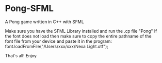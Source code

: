 # Pong-SFML
A Pong game written in C++ with SFML

Make sure you have the SFML Library installed and run the .cp file "Pong"
If the font does not load then make sure to copy the entire pathname of the font file from your device and paste it in the program: font.loadFromFile("/Users/xxx/xxx/Nexa Light.otf");


That's all! Enjoy
